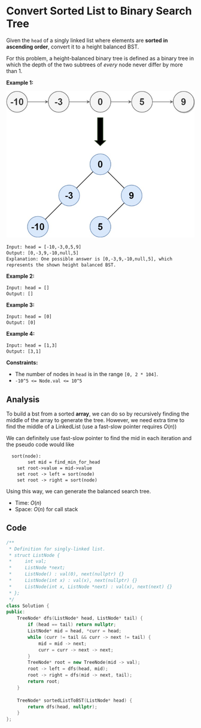 # Convert Sorted List to Binary Search Tree

Given the `head` of a singly linked list where elements are **sorted in ascending order**, convert it to a height balanced BST.

For this problem, a height-balanced binary tree is defined as a binary tree in which the depth of the two subtrees of *every* node never differ by more than 1.

 

**Example 1:**

![img](resources/109.jpg)

```
Input: head = [-10,-3,0,5,9]
Output: [0,-3,9,-10,null,5]
Explanation: One possible answer is [0,-3,9,-10,null,5], which represents the shown height balanced BST.
```

**Example 2:**

```
Input: head = []
Output: []
```

**Example 3:**

```
Input: head = [0]
Output: [0]
```

**Example 4:**

```
Input: head = [1,3]
Output: [3,1]
```

 

**Constraints:**

- The number of nodes in `head` is in the range `[0, 2 * 104]`.
- `-10^5 <= Node.val <= 10^5`

## Analysis

To build a bst from a sorted **array**, we can do so by recursively finding the middle of the array to generate the tree. However, we need extra time to find the middle of a LinkedList (use a fast-slow pointer requires $O(n)$)

We can definitely use fast-slow pointer to find the mid in each iteration and the pseudo code would like

```
  sort(node):
 		set mid = find_min_for_head
  	set root->value = mid->value
  	set root -> left = sort(node)
  	set root -> right = sort(node)
```

Using this way, we can generate the balanced search tree.

* Time: $O(n)$
* Space: $O(n)$ for call stack

## Code

```c++
/**
 * Definition for singly-linked list.
 * struct ListNode {
 *     int val;
 *     ListNode *next;
 *     ListNode() : val(0), next(nullptr) {}
 *     ListNode(int x) : val(x), next(nullptr) {}
 *     ListNode(int x, ListNode *next) : val(x), next(next) {}
 * };
 */
class Solution {
public:
    TreeNode* dfs(ListNode* head, ListNode* tail) {
        if (head == tail) return nullptr;
        ListNode* mid = head, *curr = head;
        while (curr != tail && curr -> next != tail) {
            mid = mid -> next;
            curr = curr -> next -> next;
        }
        TreeNode* root = new TreeNode(mid -> val);
        root -> left = dfs(head, mid);
        root -> right = dfs(mid -> next, tail);
        return root;
    }
    
    TreeNode* sortedListToBST(ListNode* head) {
        return dfs(head, nullptr);
    }
};
```

